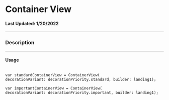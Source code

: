 # Container View
#### Last Updated: 1/20/2022
--------------------

### Description 

--------------------

#### Usage 

~~~

var standardContainerView = ContainerView(
decorationVariant: decorationPriority.standard, builder: landing1);
  
var importantContainerView = ContainerView(
decorationVariant: decorationPriority.important, builder: landing1);

~~~